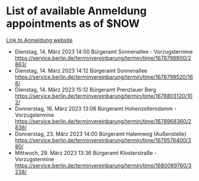 # List of available Anmeldung appointments as of $NOW
[Link to Anmeldung website](https://service.berlin.de/terminvereinbarung/termin/tag.php?termin=1&anliegen[]=120686&dienstleisterlist=122210,122217,327316,122219,327312,122227,327314,122231,327346,122243,327348,122254,122252,329742,122260,329745,122262,329748,122271,327278,122273,327274,122277,327276,330436,122280,327294,122282,327290,122284,327292,122291,327270,122285,327266,122286,327264,122296,327268,150230,329760,122297,327286,122294,327284,122312,329763,122314,329775,122304,327330,122311,327334,122309,327332,317869,122281,327352,122279,329772,122283,122276,327324,122274,327326,122267,329766,122246,327318,122251,327320,122257,327322,122208,327298,122226,327300&herkunft=http%3A%2F%2Fservice.berlin.de%2Fdienstleistung%2F120686%2F)
- Dienstag, 14. März 2023 14:00 Bürgeramt Sonnenallee - Vorzugstermine https://service.berlin.de/terminvereinbarung/termin/time/1678798800/2863/
- Dienstag, 14. März 2023 14:12 Bürgeramt Sonnenallee https://service.berlin.de/terminvereinbarung/termin/time/1678799520/168/
- Dienstag, 14. März 2023 15:12 Bürgeramt Prenzlauer Berg https://service.berlin.de/terminvereinbarung/termin/time/1678803120/102/
- Donnerstag, 16. März 2023 13:06 Bürgeramt Hohenzollerndamm - Vorzugstermine https://service.berlin.de/terminvereinbarung/termin/time/1678968360/2839/
- Donnerstag, 23. März 2023 14:00 Bürgeramt Halemweg (Außenstelle) https://service.berlin.de/terminvereinbarung/termin/time/1679576400/380/
- Mittwoch, 29. März 2023 13:36 Bürgeramt Klosterstraße - Vorzugstermine https://service.berlin.de/terminvereinbarung/termin/time/1680089760/3238/
